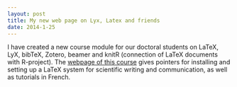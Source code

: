 ```yaml
---
layout: post
title: My new web page on Lyx, Latex and friends
date: 2014-1-25
---
```

I have created a new course module for our doctoral students on LaTeX, LyX, bibTeX, Zotero, beamer and knitR (connection of LaTeX documents with R-project). The [webpage of this course](http://yildizoglu.info/ED-lyx-latex/index.html)  gives pointers for installing and setting up a LaTeX system for scientific writing and communication, as well as tutorials in French.